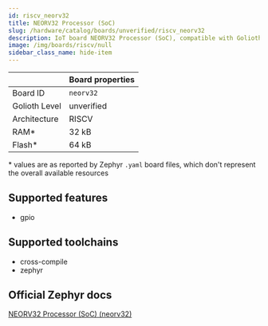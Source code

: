 ```yaml
---
id: riscv_neorv32
title: NEORV32 Processor (SoC)
slug: /hardware/catalog/boards/unverified/riscv_neorv32
description: IoT board NEORV32 Processor (SoC), compatible with Golioth at unverified level.
image: /img/boards/riscv/null
sidebar_class_name: hide-item
---
```


[//]: # (This is an auto-generated file, do not edit! Changes to it will be lost upon re-generation)



|                | Board properties     |
| -------------  | -------------------- |
| Board ID       | `neorv32` |
| Golioth Level  | unverified       |
| Architecture   | RISCV |
| RAM*           | 32 kB |
| Flash*         | 64 kB |

\* values are as reported by Zephyr `.yaml` board files, which don't represent the overall available resources



## Supported features

* gpio

## Supported toolchains

* cross-compile
* zephyr

## Official Zephyr docs

[NEORV32 Processor (SoC) (neorv32)](https://docs.zephyrproject.org/latest/boards/riscv/neorv32/doc/index.html)
